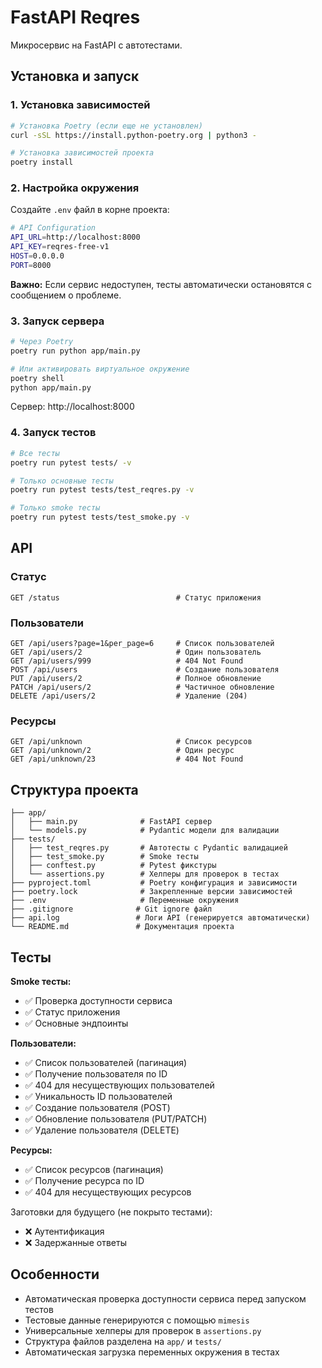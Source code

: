 # FastAPI Reqres

Микросервис на FastAPI с автотестами.

## Установка и запуск

### 1. Установка зависимостей

```bash
# Установка Poetry (если еще не установлен)
curl -sSL https://install.python-poetry.org | python3 -

# Установка зависимостей проекта
poetry install
```

### 2. Настройка окружения

Создайте `.env` файл в корне проекта:

```bash
# API Configuration
API_URL=http://localhost:8000
API_KEY=reqres-free-v1
HOST=0.0.0.0
PORT=8000
```

**Важно:** Если сервис недоступен, тесты автоматически остановятся с сообщением о проблеме.

### 3. Запуск сервера

```bash
# Через Poetry
poetry run python app/main.py

# Или активировать виртуальное окружение
poetry shell
python app/main.py
```

Сервер: http://localhost:8000

### 4. Запуск тестов

```bash
# Все тесты
poetry run pytest tests/ -v

# Только основные тесты
poetry run pytest tests/test_reqres.py -v

# Только smoke тесты
poetry run pytest tests/test_smoke.py -v
```

## API

### Статус

```
GET /status                          # Статус приложения
```

### Пользователи

```
GET /api/users?page=1&per_page=6     # Список пользователей
GET /api/users/2                     # Один пользователь
GET /api/users/999                   # 404 Not Found
POST /api/users                      # Создание пользователя  
PUT /api/users/2                     # Полное обновление
PATCH /api/users/2                   # Частичное обновление
DELETE /api/users/2                  # Удаление (204)
```

### Ресурсы

```
GET /api/unknown                     # Список ресурсов
GET /api/unknown/2                   # Один ресурс
GET /api/unknown/23                  # 404 Not Found
```

## Структура проекта

```
├── app/
│   ├── main.py              # FastAPI сервер
│   └── models.py            # Pydantic модели для валидации
├── tests/
│   ├── test_reqres.py       # Автотесты с Pydantic валидацией
│   ├── test_smoke.py        # Smoke тесты
│   ├── conftest.py          # Pytest фикстуры
│   └── assertions.py        # Хелперы для проверок в тестах
├── pyproject.toml           # Poetry конфигурация и зависимости
├── poetry.lock              # Закрепленные версии зависимостей
├── .env                     # Переменные окружения
├── .gitignore              # Git ignore файл
├── api.log                 # Логи API (генерируется автоматически)
└── README.md               # Документация проекта
```

## Тесты

**Smoke тесты:**

- ✅ Проверка доступности сервиса
- ✅ Статус приложения
- ✅ Основные эндпоинты

**Пользователи:**

- ✅ Список пользователей (пагинация)
- ✅ Получение пользователя по ID
- ✅ 404 для несуществующих пользователей
- ✅ Уникальность ID пользователей
- ✅ Создание пользователя (POST)
- ✅ Обновление пользователя (PUT/PATCH)
- ✅ Удаление пользователя (DELETE)

**Ресурсы:**

- ✅ Список ресурсов (пагинация)
- ✅ Получение ресурса по ID
- ✅ 404 для несуществующих ресурсов

Заготовки для будущего (не покрыто тестами):

- ❌ Аутентификация
- ❌ Задержанные ответы

## Особенности

- Автоматическая проверка доступности сервиса перед запуском тестов
- Тестовые данные генерируются с помощью `mimesis`
- Универсальные хелперы для проверок в `assertions.py`
- Структура файлов разделена на `app/` и `tests/`
- Автоматическая загрузка переменных окружения в тестах